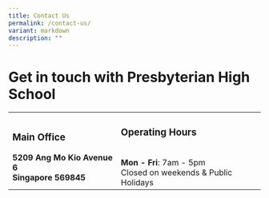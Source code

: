 ```yaml
---
title: Contact Us
permalink: /contact-us/
variant: markdown
description: ""
---
```

# Get in touch with  Presbyterian High School

<table>
	<tbody><tr border="0">
		<td>
			<h3>Main Office</h3><b>5209 Ang Mo Kio Avenue 6 <br>Singapore 569845
		</b></td>
		<td>
			<h3>Operating Hours</h3>
			<br><b>Mon - Fri</b>:&nbsp;7am - 5pm <br>Closed on weekends &amp; Public Holidays
		</td>



</tr></tbody></table>